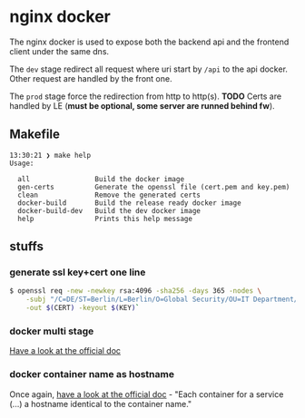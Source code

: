 # nginx docker

The nginx docker is used to expose both the backend api and the frontend client
under the same dns.

The `dev` stage redirect all request where uri start by `/api` to the api docker.
Other request are handled by the front one.

The `prod` stage force the redirection from http to http(s).
**TODO** Certs are handled by LE (**must be optional, some server are runned behind fw**).

## Makefile

```
13:30:21 ❯ make help
Usage:

  all                Build the docker image
  gen-certs          Generate the openssl file (cert.pem and key.pem)
  clean              Remove the generated certs
  docker-build       Build the release ready docker image
  docker-build-dev   Build the dev docker image
  help               Prints this help message
```

## stuffs

### generate ssl key+cert one line

```bash
$ openssl req -new -newkey rsa:4096 -sha256 -days 365 -nodes \
    -subj "/C=DE/ST=Berlin/L=Berlin/O=Global Security/OU=IT Department/CN=example.com" \
    -out $(CERT) -keyout $(KEY)`
```

### docker multi stage

[Have a look at the official doc](https://docs.docker.com/develop/develop-images/multistage-build/)

### docker container name as hostname

Once again, [have a look at the official doc](https://docs.docker.com/compose/networking/) -
"Each container for a service (...) a hostname identical to the container name."
